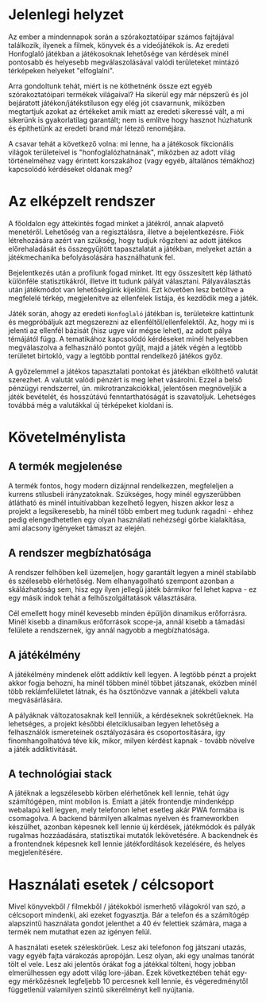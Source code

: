 # Jelenlegi helyzet

Az ember a mindennapok során a szórakoztatóipar számos fajtájával találkozik, ilyenek a filmek, könyvek és a videójátékok is. Az eredeti Honfoglaló játékban a játékosoknak lehetősége van kérdések minél pontosabb és helyesebb megválaszolásával valódi területeket mintázó térképeken helyeket "elfoglalni".

Arra gondoltunk tehát, miért is ne köthetnénk össze ezt egyéb szórakoztatóipari termékek világaival? Ha sikerül egy már népszerű és jól bejáratott játékon/játékstíluson egy elég jót csavarnunk, miközben megtartjuk azokat az értékeket amik miatt az eredeti sikeressé vált, a mi sikerünk is gyakorlatilag garantált; nem is említve hogy hasznot húzhatunk és építhetünk az eredeti brand már létező renoméjára.

A csavar tehát a következő volna: mi lenne, ha a játékosok fikcionális világok területeivel is "honfoglalózhatnának", miközben az adott világ történelméhez vagy érintett korszakához (vagy egyéb, általános témákhoz) kapcsolódó kérdéseket oldanak meg?

# Az elképzelt rendszer

A főoldalon egy áttekintés fogad minket a játékról, annak alapvető menetéről. Lehetőség van a regisztálásra, illetve a bejelentkezésre. Fiók létrehozására azért van szükség, hogy tudjuk rögzíteni az adott játékos előrehaladását és összegyűjtött tapasztalatát a játékban, melyeket aztán a játékmechanika befolyásolására használhatunk fel.

Bejelentkezés után a profilunk fogad minket. Itt egy összesített kép látható különféle statisztikákról, illetve itt tudunk pályát választani. Pályaválasztás után játékmódot van lehetőségünk kijelölni. Ezt követően lesz betöltve a megfelelé térkép, megjelenítve az ellenfelek listája, és kezdődik meg a játék.

Játék során, ahogy az eredeti `Honfoglaló` játékban is, területekre kattintunk és megpróbáljuk azt megszerezni az ellenféltől/ellenfelektől. Az, hogy mi is jelenti az ellenfél bázisát (hisz ugye vár mégse lehet), az adott pálya témájától függ. A tematikához kapcsolódó kérdéseket minél helyesebben megválaszolva a felhasználó pontot gyűjt, majd a játék végén a legtöbb területet birtokló, vagy a legtöbb ponttal rendelkező játékos győz.

A győzelemmel a játékos tapasztalati pontokat és játékban elkölthető valutát szerezhet. A valutát valódi pénzért is meg lehet vásárolni. Ezzel a belső pénzügyi rendszerrel, ún. mikrotranzakciókkal, jelentősen megnöveljük a játék bevételét, és hosszútávú fenntarthatóságát is szavatoljuk. Lehetséges továbbá még a valutákkal új térképeket kioldani is.

# Követelménylista

## A termék megjelenése

A termék fontos, hogy modern dizájnnal rendelkezzen, megfeleljen a kurrens stílusbeli irányzatoknak. Szükséges, hogy minél egyszerűbben átlátható és minél intuitívabban kezelhető legyen, hiszen akkor lesz a projekt a legsikeresebb, ha minél több embert meg tudunk ragadni - ehhez pedig elengedhetetlen egy olyan használati nehézségi görbe kialakítása, ami alacsony igényeket támaszt az elején.

## A rendszer megbízhatósága

A rendszer felhőben kell üzemeljen, hogy garantált legyen a minél stabilabb és szélesebb elérhetőség. Nem elhanyagolható szempont azonban a skálázhatóság sem, hisz egy ilyen jellegű játék bármikor fel lehet kapva - ez egy másik indok tehát a felhőszolgáltatások választására.

Cél emellett hogy minél kevesebb minden épüljön dinamikus erőforrásra. Minél kisebb a dinamikus erőforrások scope-ja, annál kisebb a támadási felülete a rendszernek, így annál nagyobb a megbízhatósága.

## A játékélmény

A játékélmény mindenek előtt addiktív kell legyen. A legtöbb pénzt a projekt akkor fogja behozni, ha minél többen minél többet játszanak, eközben minél több reklámfelületet látnak, és ha ösztönözve vannak a játékbeli valuta megvásárlására.

A pályáknak változatosaknak kell lenniük, a kérdéseknek sokrétűeknek. Ha lehetséges, a projekt későbbi életciklusaiban legyen lehetőség a felhasználók ismereteinek osztályozására és csoportosítására, így finomhangolhatóvá téve kik, mikor, milyen kérdést kapnak - tovább növelve a játék addiktivitását. 

## A technológiai stack

A játéknak a legszélesebb körben elérhetőnek kell lennie, tehát úgy számítógépen, mint mobilon is. Emiatt a játék frontendje mindenképp webalapú kell legyen, mely telefonon lehet esetleg akár PWA formába is csomagolva. A backend bármilyen alkalmas nyelven és frameworkben készülhet, azonban képesnek kell lennie új kérdések, játékmódok és pályák rugalmas hozzáadására, statisztikai mutatók lekövetésére. A backendnek és a frontendnek képesnek kell lennie játékfordítások kezelésére, és helyes megjelenítésére.

# Használati esetek / célcsoport

Mivel könyvekből / filmekből / játékokból ismerhető világokról van szó, a célcsoport mindenki, aki ezeket fogyasztja. Bár a telefon és a számítógép alapszintű használata gondot jelenthet a 40 év felettiek számára, maga a termék nem mutathat ezen az igényen felül.

A használati esetek széleskörűek. Lesz aki telefonon fog játszani utazás, vagy egyéb fajta várakozás apropóján. Lesz olyan, aki egy unalmas tanórát tölt el vele. Lesz aki jelentős órákat fog a játékkal tölteni, hogy jobban elmerülhessen egy adott világ lore-jában. Ezek következtében tehát egy-egy mérkőzésnek legfeljebb 10 percesnek kell lennie, és végeredménytől függetlenül valamilyen szintű sikerélményt kell nyújtania.
